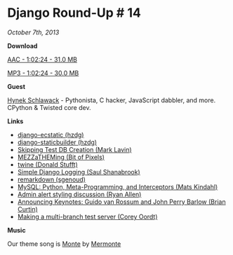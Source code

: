 # Django Round-Up # 14

*October 7th, 2013*

**Download**

[AAC - 1:02:24 - 31.0 MB](http://django-round-up.s3.amazonaws.com/Not%20a%20Fan%20of%20Django.m4a)

[MP3 - 1:02:24 - 30.0 MB](http://django-round-up.s3.amazonaws.com/Not%20a%20Fan%20of%20Django.mp3)

**Guest**

[Hynek Schlawack](http://hynek.me/) - Pythonista, C hacker, JavaScript dabbler, and more. CPython &
Twisted core dev.

**Links**

* [django-ecstatic (hzdg)](https://github.com/hzdg/django-ecstatic)
* [django-staticbuilder (hzdg)](https://github.com/hzdg/django-staticbuilder)
* [Skipping Test DB Creation (Mark Lavin)](http://www.caktusgroup.com/blog/2013/10/02/skipping-test-db-creation/)
* [MEZZaTHEMing (Bit of Pixels)](http://bitofpixels.com/blog/mezzatheming-creating-mezzanine-themes-part-1-basehtml/)
* [twine (Donald Stufft)](https://github.com/dstufft/twine)
* [Simple Django Logging (Saul Shanabrook)](http://www.saulshanabrook.com/post/62641685254/simple-django-logging)
* [remarkdown (sgenoud)](https://github.com/sgenoud/remarkdown)
* [MySQL: Python, Meta-Programming, and Interceptors (Mats Kindahl)](http://mysqlmusings.blogspot.com/2012/01/mysql-python-meta-programming-and.html)
* [Admin alert styling discussion (Ryan Allen)](https://groups.google.com/forum/#!topic/django-developers/JsMifSP4QvY)
* [Announcing Keynotes: Guido van Rossum and John Perry Barlow (Brian Curtin)](http://pycon.blogspot.com/2013/10/announcing-keynotes-guido-van-rossum.html)
* [Making a multi-branch test server (Corey Oordt)](http://depressedoptimism.com/blog/2013/10/8/making-a-multi-branch-test-server)

**Music**

Our theme song is [Monte](http://freemusicarchive.org/music/Mermonte/Mermonte/Mermonte_-_Monte) by [Mermonte](http://mermonte.com/)
